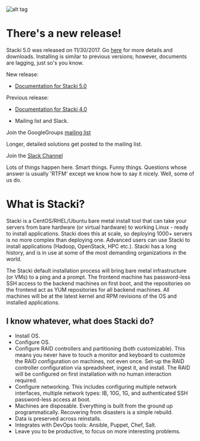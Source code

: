 ![alt tag](logo.png)


# There's a new release!

Stacki 5.0 was released on 11/30/2017. Go [here](https://github.com/Teradata/stacki/releases/latest) for more details and downloads. Installing is similar to previous versions; however, documents are lagging, just so's you know.


New release:

* [Documentation for Stacki 5.0](https://stackiq.github.io)

Previous release:
* [Documentation for Stacki 4.0](https://github.com/Teradata/stacki-documentation-4.x/wiki)

* Mailing list and Slack.

Join the GoogleGroups  [mailing list](https://groups.google.com/forum/#!forum/stacki)

Longer, detailed solutions get posted to the mailing list. 

Join the [Slack Channel](https://join.slack.com/t/stacki/shared_invite/enQtMzEwOTIzMTIyOTk1LWMzMGJhZGUxNDc2ODczMDM1ODkwYmM5MGZlOWUxMTVmMDQ5NzZhZmVmNDEwZDIwZWY3NzVlOGM0NjIxMjJiYjY)

Lots of things happen here. Smart things. Funny things. Questions whose answer is usually 'RTFM' except we know how to say it nicely. Well, some of us do.

# What is Stacki?

Stacki is a CentOS/RHEL/Ubuntu bare metal install tool that can take your servers from bare hardware (or virtual hardware) to working Linux - ready to install applications. Stacki does this at scale, so deploying 1000+ servers is no more complex than deploying one. Advanced users can use Stacki to install applications (Hadoop, OpenStack, HPC etc.). Stacki has a long history, and is in use at some of the most demanding organizations in the world.

The Stacki default installation process will bring bare metal infrastructure (or VMs) to a ping and a prompt. The frontend machine has password-less SSH access to the backend machines on first boot, and the repositories on the frontend act as YUM repositories for all backend machines. All machines will be at the latest kernel and RPM revisions of the OS and installed applications.
 
## I know whatever, what does Stacki do?

* Install OS.
* Configure OS.
* Configure RAID controllers and partitioning (both customizable). This means you never have to touch a monitor and keyboard to customize the RAID configuration on machines, not even once. Set-up the RAID controller configuration via spreadsheet, ingest it, and install. The RAID will be configured on first installation with no human interaction required.
* Configure networking. This includes configuring multiple network interfaces, multiple network types: IB, 10G, 1G, and authenticated SSH password-less access at boot.
* Machines are disposable. Everything is built from the ground up programmatically. Recovering from disasters is a simple rebuild.
* Data is preserved across reinstalls.
* Integrates with DevOps tools: Ansible, Puppet, Chef, Salt.
* Leave you to be productive, to focus on more interesting problems.



